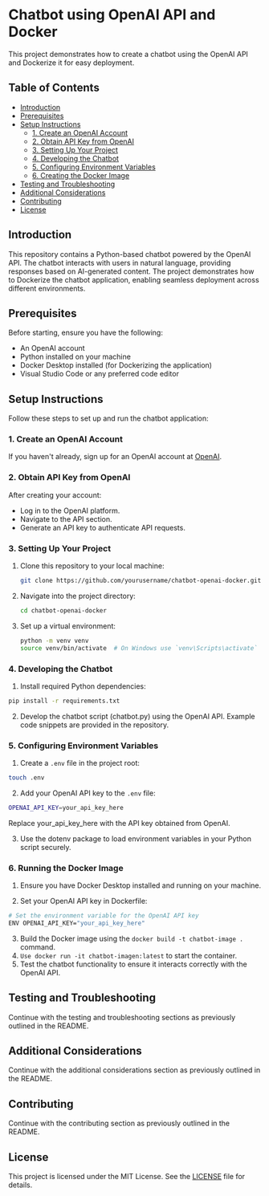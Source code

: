 # Chatbot using OpenAI API and Docker

This project demonstrates how to create a chatbot using the OpenAI API and Dockerize it for easy deployment.

## Table of Contents

- [Introduction](#introduction)
- [Prerequisites](#prerequisites)
- [Setup Instructions](#setup-instructions)
  - [1. Create an OpenAI Account](#1-create-an-openai-account)
  - [2. Obtain API Key from OpenAI](#2-obtain-api-key-from-openai)
  - [3. Setting Up Your Project](#3-setting-up-your-project)
  - [4. Developing the Chatbot](#4-developing-the-chatbot)
  - [5. Configuring Environment Variables](#5-configuring-environment-variables)
  - [6. Creating the Docker Image](#6-creating-the-docker-image)
- [Testing and Troubleshooting](#testing-and-troubleshooting)
- [Additional Considerations](#additional-considerations)
- [Contributing](#contributing)
- [License](#license)

## Introduction

This repository contains a Python-based chatbot powered by the OpenAI API. The chatbot interacts with users in natural language, providing responses based on AI-generated content. The project demonstrates how to Dockerize the chatbot application, enabling seamless deployment across different environments.

## Prerequisites

Before starting, ensure you have the following:

- An OpenAI account
- Python installed on your machine
- Docker Desktop installed (for Dockerizing the application)
- Visual Studio Code or any preferred code editor

## Setup Instructions

Follow these steps to set up and run the chatbot application:

### 1. Create an OpenAI Account

If you haven't already, sign up for an OpenAI account at [OpenAI](https://www.openai.com).

### 2. Obtain API Key from OpenAI

After creating your account:

- Log in to the OpenAI platform.
- Navigate to the API section.
- Generate an API key to authenticate API requests.

### 3. Setting Up Your Project

1. Clone this repository to your local machine:

   ```bash
   git clone https://github.com/yourusername/chatbot-openai-docker.git
   ```
2. Navigate into the project directory:
   
   ```bash
   cd chatbot-openai-docker
   ```
3. Set up a virtual environment:

   ```bash
   python -m venv venv
   source venv/bin/activate  # On Windows use `venv\Scripts\activate`
   ```

### 4. Developing the Chatbot

1. Install required Python dependencies:

  ```bash
  pip install -r requirements.txt
  ```
2. Develop the chatbot script (chatbot.py) using the OpenAI API. Example code snippets are provided in the repository.
   
### 5. Configuring Environment Variables

1. Create a `.env` file in the project root:

  ```bash
  touch .env
  ```

2. Add your OpenAI API key to the `.env` file:

  ```bash
  OPENAI_API_KEY=your_api_key_here
  ```
  Replace your_api_key_here with the API key obtained from OpenAI.
  
3. Use the dotenv package to load environment variables in your Python script securely.

### 6. Running the Docker Image

1. Ensure you have Docker Desktop installed and running on your machine.

2. Set your OpenAI API key in Dockerfile:

  ```bash
  # Set the environment variable for the OpenAI API key
  ENV OPENAI_API_KEY="your_api_key_here"
  ```
3. Build the Docker image using the `docker build -t chatbot-image .` command.
4. `Use docker run -it chatbot-imagen:latest` to start the container.
5. Test the chatbot functionality to ensure it interacts correctly with the OpenAI API.

## Testing and Troubleshooting
Continue with the testing and troubleshooting sections as previously outlined in the README.

## Additional Considerations
Continue with the additional considerations section as previously outlined in the README.

## Contributing
Continue with the contributing section as previously outlined in the README.

## License

This project is licensed under the MIT License. See the [LICENSE](LICENSE) file for details.

   
